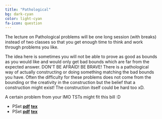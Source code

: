 ```yaml
---
title: "Pathological"
bg: dark-cyan
color: light-cyan
fa-icon: question
---
```


The lecture on Pathological problems will be one long session (with breaks) instead of two classes so that you get enough time to think and work through problems you like.

The idea here is sometimes you will not be able to prove as good as bounds as you would like and would only get bad bounds which are far from the expected answer. DON'T BE AFRAID! BE BRAVE! There is a pathological way of actually constructing or doing something matching the bad bounds you have. Often the difficulty for these problems does not come from the bounding or the creativity in the construction but the belief that a construction might exist! The construction itself could be hard too xD.

A certain problem from your IMO TSTs might fit this bill :D

- PSet [**pdf**](pdfs\pathological\pset.pdf)      [**tex**](pdfs\pathological\pset.tex)
- PSet [**pdf**](pdfs\pathological\pset-soln.pdf)      [**tex**](pdfs\pathological\pset-soln.tex)
